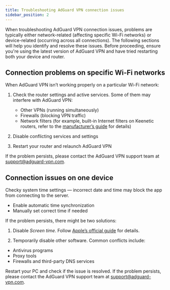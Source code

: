 ```yaml
---
title: Troubleshooting AdGuard VPN connection issues
sidebar_position: 2
---
```


When troubleshooting AdGuard VPN connection issues, problems are typically either network-related (affecting specific Wi-Fi networks) or device-related (occurring across all connections). The following sections will help you identify and resolve these issues. Before proceeding, ensure you're using the latest version of AdGuard VPN and have tried restarting both your device and router.

## Connection problems on specific Wi-Fi networks

When AdGuard VPN isn’t working properly on a particular Wi-Fi network:

1. Check the router settings and active services. Some of them may interfere with AdGuard VPN:

    - Other VPNs (running simultaneously)
    - Firewalls (blocking VPN traffic)
    - Network filters (for example, built-in Internet filters on Keenetic routers, refer to the [manufacturer’s guide](https://help.keenetic.com/hc/en-us/articles/4415711575698-Content-filtering-and-ad-blocking-options) for details)

1. Disable conflicting services and settings

1. Restart your router and relaunch AdGuard VPN

If the problem persists, please contact the AdGuard VPN support team at support@adguard-vpn.com.

## Connection issues on one device

Checky system time settings — incorrect date and time may block the app from connecting to the server.

- Enable automatic time synchronization
- Manually set correct time if needed

If the problem persists, there might be two solutions:

1. Disable *Screen time*. Follow [Apple’s official guide](https://support.apple.com/ru-ru/guide/mac-help/mchl7a0a2743/15.0/mac/15.0) for details.

1. Temporarily disable other software. Common conflicts include:

- Antivirus programs
- Proxy tools
- Firewalls and third-party DNS services

Restart your PC and check if the issue is resolved. If the problem persists, please contact the AdGuard VPN support team at support@adguard-vpn.com.
